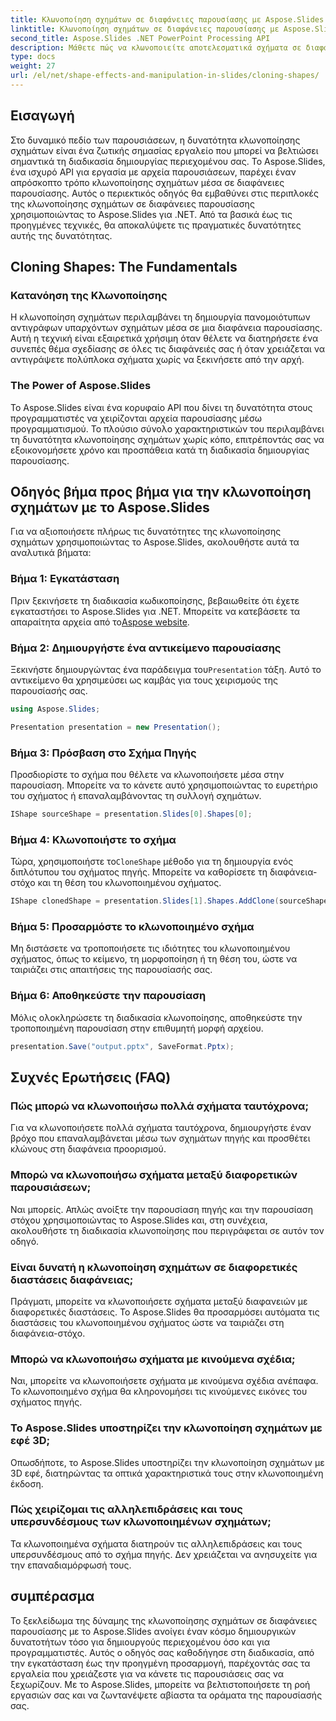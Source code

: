 ```yaml
---
title: Κλωνοποίηση σχημάτων σε διαφάνειες παρουσίασης με Aspose.Slides
linktitle: Κλωνοποίηση σχημάτων σε διαφάνειες παρουσίασης με Aspose.Slides
second_title: Aspose.Slides .NET PowerPoint Processing API
description: Μάθετε πώς να κλωνοποιείτε αποτελεσματικά σχήματα σε διαφάνειες παρουσίασης χρησιμοποιώντας το Aspose.Slides API. Δημιουργήστε δυναμικές παρουσιάσεις με ευκολία. Εξερευνήστε τον οδηγό βήμα προς βήμα, τις συχνές ερωτήσεις και πολλά άλλα.
type: docs
weight: 27
url: /el/net/shape-effects-and-manipulation-in-slides/cloning-shapes/
---
```


## Εισαγωγή

Στο δυναμικό πεδίο των παρουσιάσεων, η δυνατότητα κλωνοποίησης σχημάτων είναι ένα ζωτικής σημασίας εργαλείο που μπορεί να βελτιώσει σημαντικά τη διαδικασία δημιουργίας περιεχομένου σας. Το Aspose.Slides, ένα ισχυρό API για εργασία με αρχεία παρουσιάσεων, παρέχει έναν απρόσκοπτο τρόπο κλωνοποίησης σχημάτων μέσα σε διαφάνειες παρουσίασης. Αυτός ο περιεκτικός οδηγός θα εμβαθύνει στις περιπλοκές της κλωνοποίησης σχημάτων σε διαφάνειες παρουσίασης χρησιμοποιώντας το Aspose.Slides για .NET. Από τα βασικά έως τις προηγμένες τεχνικές, θα αποκαλύψετε τις πραγματικές δυνατότητες αυτής της δυνατότητας.

## Cloning Shapes: The Fundamentals

### Κατανόηση της Κλωνοποίησης

Η κλωνοποίηση σχημάτων περιλαμβάνει τη δημιουργία πανομοιότυπων αντιγράφων υπαρχόντων σχημάτων μέσα σε μια διαφάνεια παρουσίασης. Αυτή η τεχνική είναι εξαιρετικά χρήσιμη όταν θέλετε να διατηρήσετε ένα συνεπές θέμα σχεδίασης σε όλες τις διαφάνειές σας ή όταν χρειάζεται να αντιγράψετε πολύπλοκα σχήματα χωρίς να ξεκινήσετε από την αρχή.

### The Power of Aspose.Slides

Το Aspose.Slides είναι ένα κορυφαίο API που δίνει τη δυνατότητα στους προγραμματιστές να χειρίζονται αρχεία παρουσίασης μέσω προγραμματισμού. Το πλούσιο σύνολο χαρακτηριστικών του περιλαμβάνει τη δυνατότητα κλωνοποίησης σχημάτων χωρίς κόπο, επιτρέποντάς σας να εξοικονομήσετε χρόνο και προσπάθεια κατά τη διαδικασία δημιουργίας παρουσίασης.

## Οδηγός βήμα προς βήμα για την κλωνοποίηση σχημάτων με το Aspose.Slides

Για να αξιοποιήσετε πλήρως τις δυνατότητες της κλωνοποίησης σχημάτων χρησιμοποιώντας το Aspose.Slides, ακολουθήστε αυτά τα αναλυτικά βήματα:

### Βήμα 1: Εγκατάσταση

 Πριν ξεκινήσετε τη διαδικασία κωδικοποίησης, βεβαιωθείτε ότι έχετε εγκαταστήσει το Aspose.Slides για .NET. Μπορείτε να κατεβάσετε τα απαραίτητα αρχεία από το[Aspose website](https://releases.aspose.com/slides/net/).

### Βήμα 2: Δημιουργήστε ένα αντικείμενο παρουσίασης

 Ξεκινήστε δημιουργώντας ένα παράδειγμα του`Presentation` τάξη. Αυτό το αντικείμενο θα χρησιμεύσει ως καμβάς για τους χειρισμούς της παρουσίασής σας.

```csharp
using Aspose.Slides;

Presentation presentation = new Presentation();
```

### Βήμα 3: Πρόσβαση στο Σχήμα Πηγής

Προσδιορίστε το σχήμα που θέλετε να κλωνοποιήσετε μέσα στην παρουσίαση. Μπορείτε να το κάνετε αυτό χρησιμοποιώντας το ευρετήριο του σχήματος ή επαναλαμβάνοντας τη συλλογή σχημάτων.

```csharp
IShape sourceShape = presentation.Slides[0].Shapes[0];
```

### Βήμα 4: Κλωνοποιήστε το σχήμα

 Τώρα, χρησιμοποιήστε το`CloneShape` μέθοδο για τη δημιουργία ενός διπλότυπου του σχήματος πηγής. Μπορείτε να καθορίσετε τη διαφάνεια-στόχο και τη θέση του κλωνοποιημένου σχήματος.

```csharp
IShape clonedShape = presentation.Slides[1].Shapes.AddClone(sourceShape, x, y, width, height);
```

### Βήμα 5: Προσαρμόστε το κλωνοποιημένο σχήμα

Μη διστάσετε να τροποποιήσετε τις ιδιότητες του κλωνοποιημένου σχήματος, όπως το κείμενο, τη μορφοποίηση ή τη θέση του, ώστε να ταιριάζει στις απαιτήσεις της παρουσίασής σας.

### Βήμα 6: Αποθηκεύστε την παρουσίαση

Μόλις ολοκληρώσετε τη διαδικασία κλωνοποίησης, αποθηκεύστε την τροποποιημένη παρουσίαση στην επιθυμητή μορφή αρχείου.

```csharp
presentation.Save("output.pptx", SaveFormat.Pptx);
```

## Συχνές Ερωτήσεις (FAQ)

### Πώς μπορώ να κλωνοποιήσω πολλά σχήματα ταυτόχρονα;

Για να κλωνοποιήσετε πολλά σχήματα ταυτόχρονα, δημιουργήστε έναν βρόχο που επαναλαμβάνεται μέσω των σχημάτων πηγής και προσθέτει κλώνους στη διαφάνεια προορισμού.

### Μπορώ να κλωνοποιήσω σχήματα μεταξύ διαφορετικών παρουσιάσεων;

Ναι μπορείς. Απλώς ανοίξτε την παρουσίαση πηγής και την παρουσίαση στόχου χρησιμοποιώντας το Aspose.Slides και, στη συνέχεια, ακολουθήστε τη διαδικασία κλωνοποίησης που περιγράφεται σε αυτόν τον οδηγό.

### Είναι δυνατή η κλωνοποίηση σχημάτων σε διαφορετικές διαστάσεις διαφάνειας;

Πράγματι, μπορείτε να κλωνοποιήσετε σχήματα μεταξύ διαφανειών με διαφορετικές διαστάσεις. Το Aspose.Slides θα προσαρμόσει αυτόματα τις διαστάσεις του κλωνοποιημένου σχήματος ώστε να ταιριάζει στη διαφάνεια-στόχο.

### Μπορώ να κλωνοποιήσω σχήματα με κινούμενα σχέδια;

Ναι, μπορείτε να κλωνοποιήσετε σχήματα με κινούμενα σχέδια ανέπαφα. Το κλωνοποιημένο σχήμα θα κληρονομήσει τις κινούμενες εικόνες του σχήματος πηγής.

### Το Aspose.Slides υποστηρίζει την κλωνοποίηση σχημάτων με εφέ 3D;

Οπωσδήποτε, το Aspose.Slides υποστηρίζει την κλωνοποίηση σχημάτων με 3D εφέ, διατηρώντας τα οπτικά χαρακτηριστικά τους στην κλωνοποιημένη έκδοση.

### Πώς χειρίζομαι τις αλληλεπιδράσεις και τους υπερσυνδέσμους των κλωνοποιημένων σχημάτων;

Τα κλωνοποιημένα σχήματα διατηρούν τις αλληλεπιδράσεις και τους υπερσυνδέσμους από το σχήμα πηγής. Δεν χρειάζεται να ανησυχείτε για την επαναδιαμόρφωσή τους.

## συμπέρασμα

Το ξεκλείδωμα της δύναμης της κλωνοποίησης σχημάτων σε διαφάνειες παρουσίασης με το Aspose.Slides ανοίγει έναν κόσμο δημιουργικών δυνατοτήτων τόσο για δημιουργούς περιεχομένου όσο και για προγραμματιστές. Αυτός ο οδηγός σας καθοδήγησε στη διαδικασία, από την εγκατάσταση έως την προηγμένη προσαρμογή, παρέχοντάς σας τα εργαλεία που χρειάζεστε για να κάνετε τις παρουσιάσεις σας να ξεχωρίζουν. Με το Aspose.Slides, μπορείτε να βελτιστοποιήσετε τη ροή εργασιών σας και να ζωντανέψετε αβίαστα τα οράματα της παρουσίασής σας.
